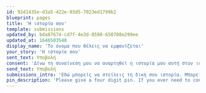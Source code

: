 ```yaml
---
id: 92d1435e-d3a5-422e-93d5-7023ed1799b2
blueprint: pages
title: 'Η ιστορία σου'
template: submissions
updated_by: bda87674-cd7f-4e3d-8598-650708e299ee
updated_at: 1646503548
display_name: 'Το όνομα που θέλεις να εμφανίζεται'
your_story: 'Η ιστορία σου'
sent_text: Υποβολή
consent: 'Δίνω τη συναίνεση μου να αναρτηθεί η ιστορία μου αυτή στον ιστότοπο whywefight.gr. Καταλαβαίνω ότι διατηρώ το δικαίωμα μου να αφαιρεθεί οπότε θέλω στέλνοντας απλά ένα μήνυμα στους διαχειριστές του ιστοτόπου.'
send_text: Υποβολή
submissions_intro: 'Εδώ μπορείς να στείλεις τη δική σου ιστορία. Μπορείς να βάλεις όποιο όνομα θέλεις.'
pin_description: 'Please give a four digit pin. If you ever need to contact us to delete or change it, you will need to provide this pin to prove that it was you who sent the story.'
---
```

